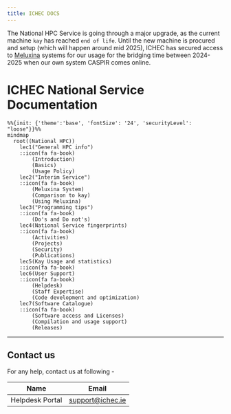 ```yaml
---
title: ICHEC DOCS
---
```


The National HPC Service is going through a major upgrade, as the current machine `kay` has reached `end of life`. Until the new machine is procured and setup (which will happen around mid 2025), ICHEC has secured access to [Meluxina](https://luxembourg.public.lu/en/invest/innovation/meluxina-supercomputer.html) systems for our usage for the bridging time between 2024-2025 when our own system CASPIR comes online.


# ICHEC National Service Documentation




```{mermaid}
%%{init: {'theme':'base', 'fontSize': '24', 'securityLevel': "loose"}}%%
mindmap
  root((National HPC))
    lec1("General HPC info")
    ::icon(fa fa-book)
        (Introduction)
        (Basics)
        (Usage Policy)
    lec2("Interim Service")
    ::icon(fa fa-book)
        (Meluxina System)
        (Comparison to kay)
        (Using Meluxina)
    lec3("Programming tips")
    ::icon(fa fa-book)
        (Do's and Do not's)
    lec4(National Service fingerprints)
    ::icon(fa fa-book)
        (Activities)
        (Projects)
        (Security)
        (Publications)
    lec5(Kay Usage and statistics)
    ::icon(fa fa-book)
    lec6(User Support)
    ::icon(fa fa-book)
        (Helpdesk)
        (Staff Expertise)
        (Code development and optimization)
    lec7(Software Catalogue)
    ::icon(fa fa-book)
        (Software access and Licenses)
        (Compilation and usage support)
        (Releases)
```

---

## Contact us
For any help, contact us at following -

| Name                 | Email                           |
|----------------------|:-------------------------------:|
| Helpdesk Portal      | <support@ichec.ie>              |

